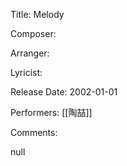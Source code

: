 Title: Melody
  
Composer: 
  
Arranger: 

Lyricist: 

Release Date: 2002-01-01

Performers: [[陶喆]]

Comments:

null
